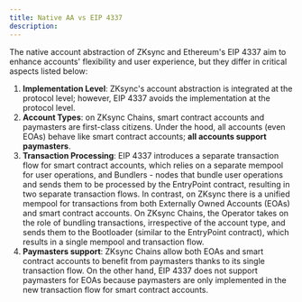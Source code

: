 ```yaml
---
title: Native AA vs EIP 4337
description:
---
```


The native account abstraction of ZKsync and Ethereum's EIP 4337 aim to enhance
accounts' flexibility and user experience, but they differ in critical aspects listed below:

1. **Implementation Level**: ZKsync's account abstraction is integrated at the
protocol level; however, EIP 4337 avoids the implementation at the protocol level.
1. **Account Types**: on ZKsync Chains, smart contract accounts and paymasters are
first-class citizens. Under the hood, all accounts (even EOAs) behave like smart
contract accounts; **all accounts support paymasters**.
1. **Transaction Processing**: EIP 4337 introduces a separate transaction flow for
smart contract accounts, which relies on a separate mempool for user operations, and
Bundlers - nodes that bundle user operations and sends them to be processed by the
EntryPoint contract, resulting in two separate transaction flows. In contrast, on
ZKsync there is a unified mempool for transactions from both Externally Owned
Accounts (EOAs) and smart contract accounts. On ZKsync Chains, the Operator takes on
the role of bundling transactions, irrespective of the account type, and sends them
to the Bootloader (similar to the EntryPoint contract), which results in a single
mempool and transaction flow.
1. **Paymasters support**: ZKsync Chains allow both EOAs and smart contract accounts
to benefit from paymasters thanks to its single transaction flow. On the other hand,
EIP 4337 does not support paymasters for EOAs because paymasters are only
implemented in the new transaction flow for smart contract accounts.
